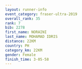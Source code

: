 ```yaml
---
layout: runner-info 
event_category: fraser-ultra-2019 
overall_rank: 35
rank: 7
bib: 2278
first_name: NORAINI
last_name: MOHAMAD IDRIS
distance: 22KM
country: PH
category_km: 22KM
gender: Female
finish_time: 3-05-58
---
```

